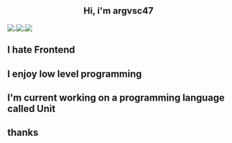 <h2 align="center" style="font-size: 20px;">Hi, i'm argvsc47</h2>
<a href="https://github.com/anuraghazra/github-readme-stats">
  <img align="center" src="https://github-readme-stats.vercel.app/api?username=argvsc47&theme=radical&show_icons=true" />
</a>

<a href="https://github.com/anuraghazra/github-readme-stats">
  <img align="center" src="https://github-readme-stats.vercel.app/api/top-langs/?username=argvsc47&theme=radical" />
</a>

<a href="https://github.com/ryo-ma/github-profile-trophy">
  <img style="left: 50px;" align="center" src="https://github-profile-trophy.vercel.app/?username=argvsc47&theme=darkhub&margin-w=20&margin-h=20&column=7" />
</a>

## I hate Frontend
## I enjoy low level programming
## I'm current working on a programming language called Unit
## thanks
